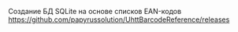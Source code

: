 Создание БД SQLite на основе списков EAN-кодов 
https://github.com/papyrussolution/UhttBarcodeReference/releases

